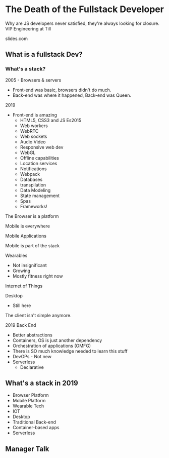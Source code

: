 # The Death of the Fullstack Developer

Why are JS developers never satisfied, they're always looking for closure.
VIP Engineering at Till

slides.com

## What is a fullstack Dev?

### What's a stack?

2005 - Browsers & servers
- Front-end was basic, browsers didn't do much.
- Back-end was where it happened, Back-end was Queen.

2019
- Front-end is amazing 
  - HTML5, CSS3 and JS Es2015
  - Web workers
  - WebRTC
  - Web sockets
  - Audio Video
  - Responsive web dev
  - WebGL
  - Offline capabilities 
  - Location services
  - Notifications
  - Webpack
  - Databases
  - transpilation
  - Data Modeling
  - State management
  - Spas 
  - Frameworks!


The Browser is a platform

Mobile is everywhere

Mobile Applications

Mobile is part of the stack

Wearables

- Not insignificant
- Growing
- Mostly fitness right now

Internet of Things

Desktop 
- Still here

The client isn't simple anymore.

2019 Back End

- Better abstractions
- Containers, OS is just another dependency
- Orchestration of applications (OMFG)
- There is SO much knowledge needed to learn this stuff
- DevOPs - Not new
- Serverless
  - Declarative
  

## What's a stack in 2019

  - Browser Platform
  - Mobile Platform
  - Wearable Tech
  - IOT
  - Desktop
  - Traditional Back-end
  - Container-based apps
  - Serverless

## Manager Talk




